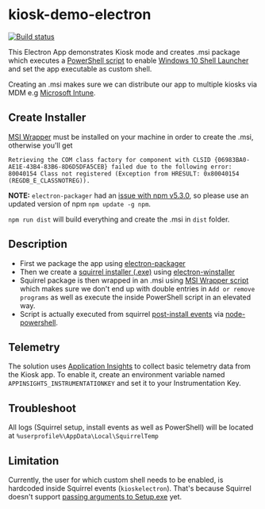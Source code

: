 # kiosk-demo-electron
[![Build status](https://ci.appveyor.com/api/projects/status/um6ul6dbwjrw913m/branch/master?svg=true)](https://ci.appveyor.com/project/syedhassaanahmed/kiosk-demo-electron/branch/master)

This Electron App demonstrates Kiosk mode and creates .msi package which executes a [PowerShell script](https://github.com/syedhassaanahmed/kiosk-demo-electron/blob/master/installer/Install-ShellLauncher.ps1) to enable [Windows 10 Shell Launcher](https://docs.microsoft.com/en-us/windows-hardware/customize/enterprise/shell-launcher) and set the app executable as custom shell.

Creating an .msi makes sure we can distribute our app to multiple kiosks via MDM e.g [Microsoft Intune](https://docs.microsoft.com/en-us/intune/apps-add).

## Create Installer
[MSI Wrapper](http://www.exemsi.com/download) must be installed on your machine in order to create the .msi, otherwise you'll get 

`Retrieving the COM class factory for component with CLSID {06983BA0-AE1E-43B4-83B6-8D6D5DFA5CEB} failed due to the following error: 80040154 Class not registered (Exception from HRESULT: 0x80040154 (REGDB_E_CLASSNOTREG)).`

**NOTE:** `electron-packager` had an [issue with npm v5.3.0](https://github.com/electron-userland/electron-packager/issues/686), so please use an updated version of npm `npm update -g npm`.

`npm run dist` will build everything and create the .msi in `dist` folder.

## Description
- First we package the app using [electron-packager](https://github.com/electron-userland/electron-packager)
- Then we create a [squirrel installer (.exe)](https://github.com/Squirrel/Squirrel.Windows) using [electron-winstaller](https://github.com/electron/windows-installer)
- Squirrel package is then wrapped in an .msi using [MSI Wrapper script](http://www.exemsi.com/documentation/msi-build-scripts) which makes sure we don't end up with double entries in `Add or remove programs` as well as execute the inside PowerShell script in an elevated way. 
- Script is actually executed from squirrel [post-install events](https://github.com/syedhassaanahmed/kiosk-demo-electron/blob/master/installer/setupEvents.js) via [node-powershell](https://github.com/rannn505/node-powershell).

## Telemetry
The solution uses [Application Insights](https://docs.microsoft.com/en-us/azure/application-insights/app-insights-nodejs) to collect basic telemetry data from the Kiosk app. To enable it, create an environment variable named `APPINSIGHTS_INSTRUMENTATIONKEY` and set it to your Instrumentation Key.

## Troubleshoot
All logs (Squirrel setup, install events as well as PowerShell) will be located at `%userprofile%\AppData\Local\SquirrelTemp`

## Limitation
Currently, the user for which custom shell needs to be enabled, is hardcoded inside Squirrel events (`kioskelectron`). That's because Squirrel doesn't support [passing arguments to Setup.exe](https://github.com/Squirrel/Squirrel.Windows/issues/839) yet.